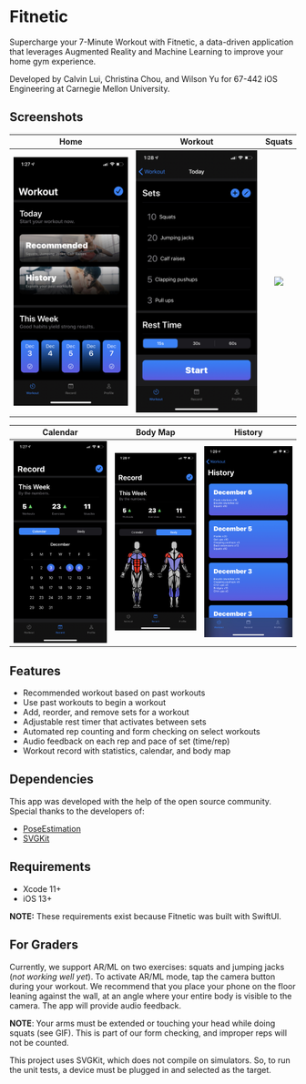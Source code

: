 # Fitnetic
Supercharge your 7-Minute Workout with Fitnetic, a data-driven application that leverages Augmented Reality and Machine Learning to improve your home gym experience.

Developed by Calvin Lui, Christina Chou, and Wilson Yu for 67-442 iOS Engineering at Carnegie Mellon University.

## Screenshots
| Home | Workout | Squats |
| :----: | :----: | :----: |
| <img src="Screenshots/fitneticHome.jpeg"> | <img src="Screenshots/fitneticWorkout.jpeg"> | <img src="Screenshots/fitneticSquats.gif" width="1125"> |

| Calendar | Body Map | History |
| :----: | :----: | :----: |
| <img src="Screenshots/fitneticCalendar.jpeg"> | <img src="Screenshots/fitneticBodymap.jpeg"> | <img src="Screenshots/fitneticHistory.jpeg"> |

## Features
- Recommended workout based on past workouts
- Use past workouts to begin a workout
- Add, reorder, and remove sets for a workout
- Adjustable rest timer that activates between sets
- Automated rep counting and form checking on select workouts
- Audio feedback on each rep and pace of set (time/rep)
- Workout record with statistics, calendar, and body map

## Dependencies
This app was developed with the help of the open source community. Special thanks to the developers of:
- [PoseEstimation](https://github.com/tucan9389/PoseEstimation-CoreML)
- [SVGKit](https://github.com/SVGKit/SVGKit)

## Requirements
- Xcode 11+
- iOS 13+

**NOTE:** These requirements exist because Fitnetic was built with SwiftUI.

## For Graders
Currently, we support AR/ML on two exercises: squats and jumping jacks (*not working well yet*). To activate AR/ML mode, tap the camera button during your workout. We recommend that you place your phone on the floor leaning against the wall, at an angle where your entire body is visible to the camera. The app will provide audio feedback.

**NOTE**: Your arms must be extended or touching your head while doing squats (see GIF). This is part of our form checking, and improper reps will not be counted.

This project uses SVGKit, which does not compile on simulators. So, to run the unit tests, a device must be plugged in and selected as the target.
